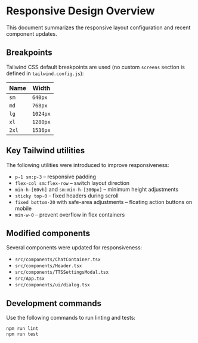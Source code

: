 # Responsive Design Overview

This document summarizes the responsive layout configuration and recent component updates.

## Breakpoints

Tailwind CSS default breakpoints are used (no custom `screens` section is defined in `tailwind.config.js`):

| Name | Width |
|------|-------|
| `sm` | `640px` |
| `md` | `768px` |
| `lg` | `1024px` |
| `xl` | `1280px` |
| `2xl` | `1536px` |

## Key Tailwind utilities

The following utilities were introduced to improve responsiveness:

- `p-1 sm:p-3` – responsive padding
- `flex-col sm:flex-row` – switch layout direction
- `min-h-[60vh]` and `sm:min-h-[300px]` – minimum height adjustments
- `sticky top-0` – fixed headers during scroll
- `fixed bottom-20` with safe-area adjustments – floating action buttons on mobile
- `min-w-0` – prevent overflow in flex containers

## Modified components

Several components were updated for responsiveness:

- `src/components/ChatContainer.tsx`
- `src/components/Header.tsx`
- `src/components/TTSSettingsModal.tsx`
- `src/App.tsx`
- `src/components/ui/dialog.tsx`

## Development commands

Use the following commands to run linting and tests:

```bash
npm run lint
npm run test
```
